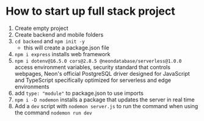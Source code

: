 # How to start up full stack project

1. Create empty project
2. Create backend and mobile folders
3. `cd backend` and `npm init -y`
   - this will create a package.json file
4. `npm i express` installs web framework
5. `npm i dotenv@16.5.0 cors@2.8.5 @neondatabase/serverless@1.0.0` access environment variables, security standard that controls webpages, Neon's official PostgreSQL driver designed for JavaScript and TypeScript specifically optimized for serverless and edge environments
6. add `type: "module"` to package.json to use imports
7. `npm i -D nodemon` installs a package that updates the server in real time
8. Add a `dev` script with `nodemon server.js` to run the command when using the command `nodemon run dev`
